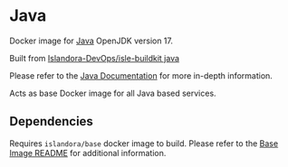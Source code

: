 # Java

Docker image for [Java] OpenJDK version 17.

Built from [Islandora-DevOps/isle-buildkit java](https://github.com/Islandora-DevOps/isle-buildkit/tree/main/java)

Please refer to the [Java Documentation] for more in-depth information.

Acts as base Docker image for all Java based services.

## Dependencies

Requires `islandora/base` docker image to build. Please refer to the
[Base Image README](../base/README.md) for additional information.

[Java Documentation]: https://docs.oracle.com/en/java/
[Java]: https://www.java.com/
